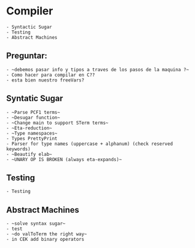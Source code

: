 # Compiler
	- Syntactic Sugar
	- Testing
	- Abstract Machines

## Preguntar:
	- ~debemos pasar info y tipos a traves de los pasos de la maquina ?~
	- Como hacer para compilar en C??
	- esta bien nuestro freeVars?

## Syntatic Sugar
	- ~Parse PCF1 terms~
	- ~Desugar function~
	- ~Change main to support STerm terms~
	- ~Eta-reduction~
	- ~Type namespaces~
	- Types PrettyPrint 
	- Parser for type names (uppercase + alphanum) (check reserved keywords)
	- ~Beautify elab~
	- ~UNARY OP IS BROKEN (always eta-expands)~

## Testing
	- Testing

## Abstract Machines
	- ~solve syntax sugar~
	- test
	- ~do valToTerm the right way~
	- in CEK add binary operators